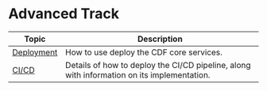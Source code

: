 # Advanced Track

Topic | Description
---|---
[Deployment](/advanced/deployment) | How to use deploy the CDF core services.
[CI/CD](/advanced/cicd) | Details of how to deploy the CI/CD pipeline, along with information on its implementation.
